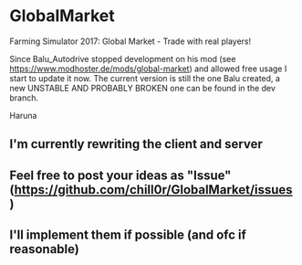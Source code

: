 # GlobalMarket
Farming Simulator 2017: Global Market - Trade with real players!


Since Balu_Autodrive stopped development on his mod (see https://www.modhoster.de/mods/global-market) and allowed free usage I start to update it now.
The current version is still the one Balu created, a new UNSTABLE AND PROBABLY BROKEN one can be found in the dev branch.

Haruna

## I'm currently rewriting the client and server
## Feel free to post your ideas as "Issue" (https://github.com/chill0r/GlobalMarket/issues)
## I'll implement them if possible (and ofc if reasonable)
